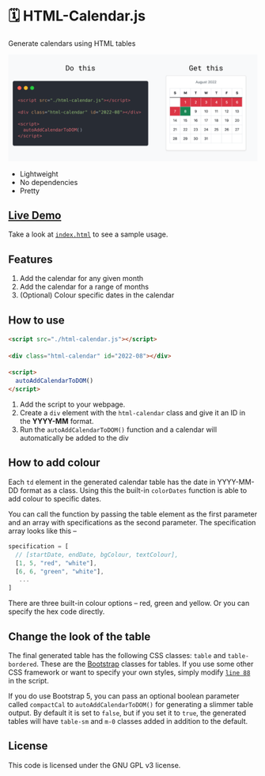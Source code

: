 # 🗓️ HTML-Calendar.js
Generate calendars using HTML tables

![](./html-calendar-preview.png)

- Lightweight
- No dependencies
- Pretty

## [Live Demo](https://gsidhu.github.io/html-calendar.js)
Take a look at [`index.html`](./index.html) to see a sample usage.

## Features
1. Add the calendar for any given month
2. Add the calendar for a range of months
3. (Optional) Colour specific dates in the calendar

## How to use
```html
<script src="./html-calendar.js"></script>

<div class="html-calendar" id="2022-08"></div>

<script>
  autoAddCalendarToDOM()
</script>
```
1. Add the script to your webpage.
2. Create a `div` element with the `html-calendar` class and give it an ID in the **YYYY-MM** format.
3. Run the `autoAddCalendarToDOM()` function and a calendar will automatically be added to the div

## How to add colour
Each `td` element in the generated calendar table has the date in YYYY-MM-DD format as a class. Using this the built-in `colorDates` function is able to add colour to specific dates.

You can call the function by passing the table element as the first parameter and an array with specifications as the second parameter. The specification array looks like this –
```js
specification = [
  // [startDate, endDate, bgColour, textColour], 
  [1, 5, "red", "white"],
  [6, 6, "green", "white"],
   ...
]
```

There are three built-in colour options – red, green and yellow. Or you can specify the hex code directly.

## Change the look of the table
The final generated table has the following CSS classes: `table` and `table-bordered`. These are the [Bootstrap](https://getbootstrap.com/) classes for tables. If you use some other CSS framework or want to specify your own styles, simply modify [`line 88`](./html-calendar.js#L88) in the script.

If you do use Bootstrap 5, you can pass an optional boolean parameter called `compactCal` to `autoAddCalendarToDOM()` for generating a slimmer table output. By default it is set to `false`, but if you set it to `true`, the generated tables will have `table-sm` and `m-0` classes added in addition to the default.

## License
This code is licensed under the GNU GPL v3 license.